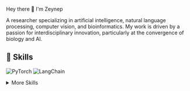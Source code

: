 Hey there 👋 I'm Zeynep

A researcher specializing in artificial intelligence, natural language processing, computer vision, and bioinformatics. 
My work is driven by a passion for interdisciplinary innovation, particularly at the convergence of biology and AI. 

<!-- Want to know more about me? [Check out my portfolio.](https://braydoncoyer.dev/) -->

## 💼 Skills

![PyTorch](https://img.shields.io/badge/PyTorch-ee4c2c?logo=pytorch&logoColor=white)
![LangChain](https://img.shields.io/badge/LangChain-1c3c3c.svg?logo=langchain&logoColor=white)

<details>
<summary>More Skills</summary>
<br>
  
![Godot Engine](https://img.shields.io/badge/Godot-%23FFFFFF.svg?logo=godot-engine)

</details>

<br>
